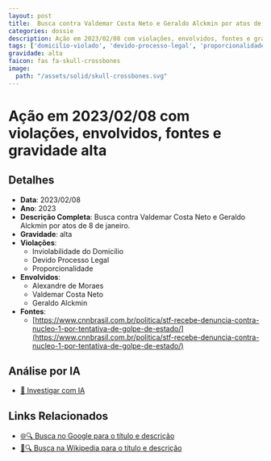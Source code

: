 ```yaml
---
layout: post
title:  Busca contra Valdemar Costa Neto e Geraldo Alckmin por atos de 8/1
categories: dossie
description: Ação em 2023/02/08 com violações, envolvidos, fontes e gravidade alta
tags: ['domicilio-violado', 'devido-processo-legal', 'proporcionalidade', 'alexandre-de-moraes', 'valdemar-costa-neto', 'geraldo-alckmin', 'gravidade-alta']
gravidade: alta
faicon: fas fa-skull-crossbones
image:
  path: "/assets/solid/skull-crossbones.svg"
---
```


# Ação em 2023/02/08 com violações, envolvidos, fontes e gravidade alta

## Detalhes
- **Data**: 2023/02/08
- **Ano**: 2023
- **Descrição Completa**: Busca contra Valdemar Costa Neto e Geraldo Alckmin por atos de 8 de janeiro.
- **Gravidade**: alta <i class="fas fas fa-skull-crossbones fa-2x"></i>
- **Violações**:
  - Inviolabilidade do Domicílio
  - Devido Processo Legal
  - Proporcionalidade
- **Envolvidos**:
  - Alexandre de Moraes
  - Valdemar Costa Neto
  - Geraldo Alckmin
- **Fontes**:
  - [https://www.cnnbrasil.com.br/politica/stf-recebe-denuncia-contra-nucleo-1-por-tentativa-de-golpe-de-estado/](https://www.cnnbrasil.com.br/politica/stf-recebe-denuncia-contra-nucleo-1-por-tentativa-de-golpe-de-estado/)

## Análise por IA
- [🤖 Investigar com IA](https://www.perplexity.ai/search?q=%22Alexandre%20de%20Moraes%22%20Busca%20contra%20Valdemar%20Costa%20Neto%20e%20Geraldo%20Alckmin%20por%20atos%20de%208/1%20Busca%20contra%20Valdemar%20Costa%20Neto%20e%20Geraldo%20Alckmin%20por%20atos%20de%208%20de%20janeiro.%20Inviolabilidade%20do%20Domic%C3%ADlio%20Devido%20Processo%20Legal%20Proporcionalidade%202023%20gravidade%20alta)

## Links Relacionados
- [🌐🔍 Busca no Google para o título e descrição](https://www.google.com/search?q=%22Alexandre%20de%20Moraes%22%20Busca%20contra%20Valdemar%20Costa%20Neto%20e%20Geraldo%20Alckmin%20por%20atos%20de%208/1%20Busca%20contra%20Valdemar%20Costa%20Neto%20e%20Geraldo%20Alckmin%20por%20atos%20de%208%20de%20janeiro.%20Inviolabilidade%20do%20Domic%C3%ADlio%20Devido%20Processo%20Legal%20Proporcionalidade%202023%20gravidade%20alta)
- [📖🔍 Busca na Wikipedia para o título e descrição](https://pt.wikipedia.org/w/index.php?search=%22Alexandre%20de%20Moraes%22%20Busca%20contra%20Valdemar%20Costa%20Neto%20e%20Geraldo%20Alckmin%20por%20atos%20de%208/1%20Busca%20contra%20Valdemar%20Costa%20Neto%20e%20Geraldo%20Alckmin%20por%20atos%20de%208%20de%20janeiro.%20Inviolabilidade%20do%20Domic%C3%ADlio%20Devido%20Processo%20Legal%20Proporcionalidade%202023%20gravidade%20alta)

